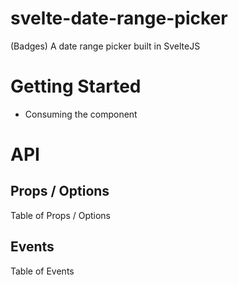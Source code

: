 # svelte-date-range-picker

(Badges) A date range picker built in SvelteJS

# Getting Started

-   Consuming the component

# API

## Props / Options

Table of Props / Options

## Events

Table of Events
